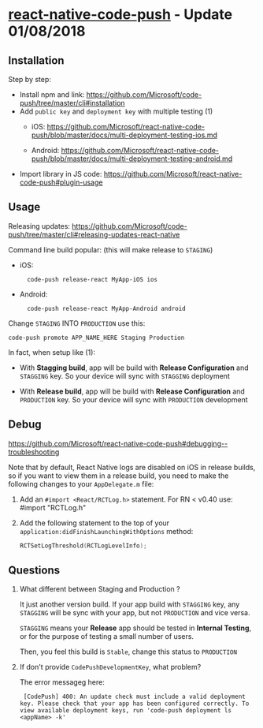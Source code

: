 # [react-native-code-push](https://github.com/Microsoft/react-native-code-push/blob/master/docs/multi-deployment-testing-ios.md) - Update 01/08/2018

## Installation
Step by step:

* Install npm and link: https://github.com/Microsoft/code-push/tree/master/cli#installation
* Add `public key` and `deployment key` with multiple testing (1)
    * iOS: https://github.com/Microsoft/react-native-code-push/blob/master/docs/multi-deployment-testing-ios.md
    
    * Android: https://github.com/Microsoft/react-native-code-push/blob/master/docs/multi-deployment-testing-android.md
* Import library in JS code: https://github.com/Microsoft/react-native-code-push#plugin-usage

## Usage
Releasing updates: https://github.com/Microsoft/code-push/tree/master/cli#releasing-updates-react-native

Command line build popular: (this will make release to `STAGING`)
* iOS: 

        code-push release-react MyApp-iOS ios
* Android: 

        code-push release-react MyApp-Android android

Change `STAGING` INTO `PRODUCTION` use this: 

    code-push promote APP_NAME_HERE Staging Production

In fact, when setup like (1): 

* With **Stagging build**, app will be build with **Release Configuration** and `STAGGING` key. So your device will sync with `STAGGING` deployment

* With **Release build**, app will be build with **Release Configuration** and `PRODUCTION` key. So your device will sync with `PRODUCTION` development

## Debug
https://github.com/Microsoft/react-native-code-push#debugging--troubleshooting

Note that by default, React Native logs are disabled on iOS in release builds, so if you want to view them in a release build, you need to make the following changes to your `AppDelegate.m` file:

1. Add an `#import <React/RCTLog.h>` statement. For RN < v0.40 use: #import "RCTLog.h"

2. Add the following statement to the top of your `application:didFinishLaunchingWithOptions` method:
    ```objective-c
    RCTSetLogThreshold(RCTLogLevelInfo);
    ```


## Questions
1. What different between Staging and Production ?

    It just another version build. If your app build with `STAGGING` key, any `STAGGING` will be sync with your app, but not `PRODUCTION` and vice versa.

    `STAGGING` means your **Release** app should be tested in **Internal Testing**, or for the purpose of testing a small number of users.

    Then, you feel this build is `Stable`, change this status to `PRODUCTION`

2. If don't provide `CodePushDevelopmentKey`, what problem?

    The error messageg here: 
    
        [CodePush] 400: An update check must include a valid deployment key. Please check that your app has been configured correctly. To view available deployment keys, run 'code-push deployment ls <appName> -k'
